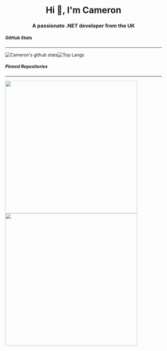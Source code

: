 <h1 align="center">Hi 👋, I'm Cameron</h1>
<h3 align="center">A passionate .NET developer from the UK</h3>

##### GitHub Stats
---

![Cameron's github stats](https://github-readme-stats.cameron-stuart.vercel.app/api?username=cameron-stuart&show_icons=true&count_private=true&include_all_commits=true&hide=contribs&line_height=31&hide_title=true&theme=dracula)![Top Langs](https://github-readme-stats.cameron-stuart.vercel.app/api/top-langs/?username=Cameron-Stuart&layout=compact&card_width=309&theme=dracula)

##### Pinned Repositories
---
<a href="https://github.com/Cameron-Stuart/WSL-DistroLauncher-Manjaro-Architect">
  <img width="425" src="https://github-readme-stats.vercel.app/api/pin/?username=Cameron-Stuart&repo=WSL-DistroLauncher-Manjaro-Architect&theme=dracula&hide_border=true" />
</a>
<a href="https://github.com/Cameron-Stuart/GPlayEdge">
  <img width="425" src="https://github-readme-stats.vercel.app/api/pin/?username=Cameron-Stuart&repo=GPlayEdge&theme=dracula&hide_border=true" />
</a>
